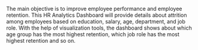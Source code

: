 The main objective is to improve employee performance and employee retention. This HR Analytics Dashboard will provide details about attrition among employees based on education, salary, age, department, and job role. With the help of visualization tools, the dashboard shows about which age group has the most highest retention, which job role has the most highest retention and so on. 
